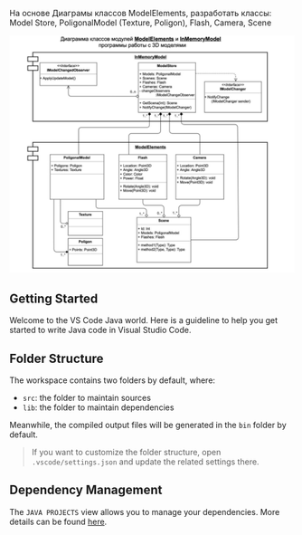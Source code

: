 На основе Диаграмы классов ModelElements, разработать классы: Model Store, PoligonalModel (Texture, Poligon), Flash, Camera, Scene

![Скриншот по теме Архитектура ПО. Диаграмма UML к семинару.](./UML.png)

## Getting Started

Welcome to the VS Code Java world. Here is a guideline to help you get started to write Java code in Visual Studio Code.

## Folder Structure

The workspace contains two folders by default, where:

- `src`: the folder to maintain sources
- `lib`: the folder to maintain dependencies

Meanwhile, the compiled output files will be generated in the `bin` folder by default.

> If you want to customize the folder structure, open `.vscode/settings.json` and update the related settings there.

## Dependency Management

The `JAVA PROJECTS` view allows you to manage your dependencies. More details can be found [here](https://github.com/microsoft/vscode-java-dependency#manage-dependencies).
